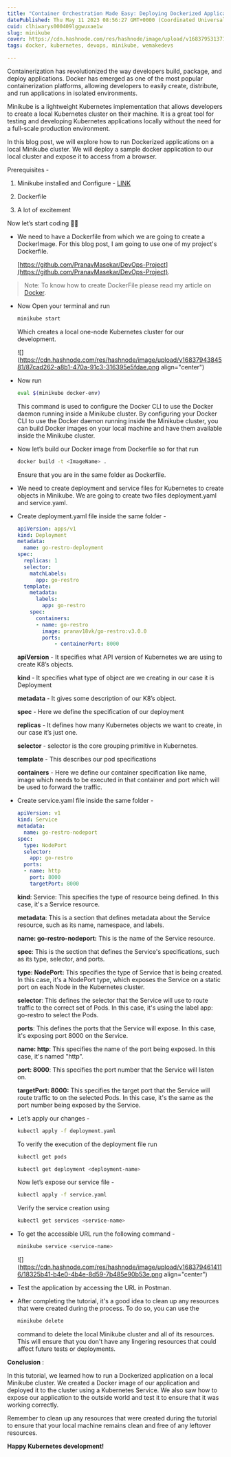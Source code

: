 ```yaml
---
title: "Container Orchestration Made Easy: Deploying Dockerized Applications on Minikube"
datePublished: Thu May 11 2023 08:56:27 GMT+0000 (Coordinated Universal Time)
cuid: clhiwarys000409lggwuxae1w
slug: minikube
cover: https://cdn.hashnode.com/res/hashnode/image/upload/v1683795313716/defdb4f4-6b7b-4bf2-b6de-d4cf5d4d27c2.png
tags: docker, kubernetes, devops, minikube, wemakedevs

---
```


Containerization has revolutionized the way developers build, package, and deploy applications. Docker has emerged as one of the most popular containerization platforms, allowing developers to easily create, distribute, and run applications in isolated environments.

Minikube is a lightweight Kubernetes implementation that allows developers to create a local Kubernetes cluster on their machine. It is a great tool for testing and developing Kubernetes applications locally without the need for a full-scale production environment. 

In this blog post, we will explore how to run Dockerized applications on a local Minikube cluster. We will deploy a sample docker application to our local cluster and expose it to access from a browser.

Prerequisites - 

1. Minikube installed and Configure - [LINK](https://minikube.sigs.k8s.io/docs/start/#:~:text=Download%20and%20run%20the%20installer%20for%20the%20latest%20release.&text=Add%20the%20minikube.exe%20binary,to%20run%20PowerShell%20as%20Administrator.&text=If%20you%20used%20a%20terminal,reopen%20it%20before%20running%20minikube.)
    
2. Dockerfile
    
3. A lot of excitement
    

Now let’s start coding 🧑‍💻

* We need to have a Dockerfile from which we are going to create a DockerImage. For this blog post, I am going to use one of my project's Dockerfile.
    
    [https://github.com/PranavMasekar/DevOps-Project](https://github.com/PranavMasekar/DevOps-Project).
    

> Note: To know how to create DockerFile please read my article on [Docker](https://sungod.hashnode.dev/golang-docker).

* Now Open your terminal and run 
    
    ```bash
    minikube start
    ```
    
    Which creates a local one-node Kubernetes cluster for our development.
    
    ![](https://cdn.hashnode.com/res/hashnode/image/upload/v1683794384581/87cad262-a8b1-470a-91c3-316395e5fdae.png align="center")
    
* Now run 
    
    ```bash
    eval $(minikube docker-env)
    ```
    
    This command is used to configure the Docker CLI to use the Docker daemon running inside a Minikube cluster. By configuring your Docker CLI to use the Docker daemon running inside the Minikube cluster, you can build Docker images on your local machine and have them available inside the Minikube cluster.
    
* Now let’s build our Docker image from Dockerfile so for that run
    
    ```bash
    docker build -t <ImageName> .
    ```
    
    Ensure that you are in the same folder as Dockerfile.
    
* We need to create deployment and service files for Kubernetes to create objects in Minikube. We are going to create two files deployment.yaml and service.yaml.
    
* Create deployment.yaml file inside the same folder -
    
    ```yaml
    apiVersion: apps/v1
    kind: Deployment
    metadata:
      name: go-restro-deployment
    spec:
      replicas: 1
      selector:
        matchLabels:
          app: go-restro
      template:
        metadata:
          labels:
            app: go-restro
        spec:
          containers:
          - name: go-restro
            image: pranav18vk/go-restro:v3.0.0
            ports:
                - containerPort: 8000
    ```
    
    **apiVersion** - It specifies what API version of Kubernetes we are using to create K8’s objects.
    
    **kind** - It specifies what type of object are we creating in our case it is Deployment
    
    **metadata** - It gives some description of our K8’s object.
    
    **spec** - Here we define the specification of our deployment
    
    **replicas** - It defines how many Kubernetes objects we want to create, in our case it’s just one.
    
    **selector** - selector is the core grouping primitive in Kubernetes.
    
    **template** - This describes our pod specifications
    
    **containers** - Here we define our container specification like name, image which needs to be executed in that container and port which will be used to forward the traffic.
    
* Create service.yaml file inside the same folder - 
    
    ```yaml
    apiVersion: v1
    kind: Service
    metadata:
      name: go-restro-nodeport
    spec:
      type: NodePort
      selector:
        app: go-restro
      ports:
      - name: http
        port: 8000
        targetPort: 8000
    ```
    
    **kind**: Service: This specifies the type of resource being defined. In this case, it's a Service resource.
    
    **metadata**: This is a section that defines metadata about the Service resource, such as its name, namespace, and labels.
    
    **name: go-restro-nodeport:** This is the name of the Service resource.
    
    **spec**: This is the section that defines the Service's specifications, such as its type, selector, and ports.
    
    **type: NodePort:** This specifies the type of Service that is being created. In this case, it's a NodePort type, which exposes the Service on a static port on each Node in the Kubernetes cluster.
    
    **selector**: This defines the selector that the Service will use to route traffic to the correct set of Pods. In this case, it's using the label app: go-restro to select the Pods.  
    
    **ports**: This defines the ports that the Service will expose. In this case, it's exposing port 8000 on the Service.
    
    **name: http**: This specifies the name of the port being exposed. In this case, it's named "http".
    
    **port: 8000**: This specifies the port number that the Service will listen on.
    
    **targetPort: 8000:** This specifies the target port that the Service will route traffic to on the selected Pods. In this case, it's the same as the port number being exposed by the Service.
    
* Let’s apply our changes -
    
    ```bash
    kubectl apply -f deployment.yaml
    ```
    
    To verify the execution of the deployment file run 
    
    ```bash
    kubectl get pods
    
    kubectl get deployment <deployment-name>
    ```
    
    Now let’s expose our service file -
    
    ```bash
    kubectl apply -f service.yaml
    ```
    
    Verify the service creation using 
    
    ```bash
    kubectl get services <service-name>
    ```
    
* To get the accessible URL run the following command -
    
    ```bash
    minikube service <service-name>
    ```
    
    ![](https://cdn.hashnode.com/res/hashnode/image/upload/v1683794614116/18325b41-b4e0-4b4e-8d59-7b485e90b53e.png align="center")
    
* Test the application by accessing the URL in Postman.
    
* After completing the tutorial, it's a good idea to clean up any resources that were created during the process. To do so, you can use the
    
    ```bash
    minikube delete
    ```
    
    command to delete the local Minikube cluster and all of its resources. This will ensure that you don't have any lingering resources that could affect future tests or deployments.
    

**Conclusion** : 

In this tutorial, we learned how to run a Dockerized application on a local Minikube cluster. We created a Docker image of our application and deployed it to the cluster using a Kubernetes Service. We also saw how to expose our application to the outside world and test it to ensure that it was working correctly.

Remember to clean up any resources that were created during the tutorial to ensure that your local machine remains clean and free of any leftover resources. 

**Happy Kubernetes development!**